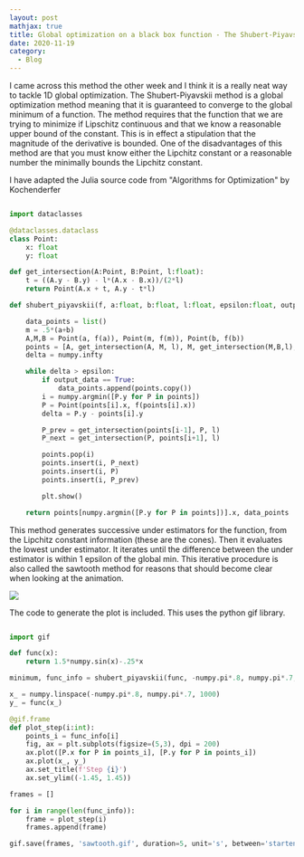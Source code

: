 ```yaml
---
layout: post
mathjax: true
title: Global optimization on a black box function - The Shubert-Piyavskii Method 
date: 2020-11-19
category:
  - Blog
---
```


I came across this method the other week and I think it is a really neat way to tackle 1D global optimization. The Shubert-Piyavskii method is a global optimization method meaning that it is guaranteed to converge to the global minimum of a function. The method requires that the function that we are trying to minimize if Lipschitz continuous and that we know a reasonable upper bound of the constant. This is in effect a stipulation that the magnitude of the derivative is bounded. One of the disadvantages of this method are that you must know either the Lipchitz constant or a reasonable number the minimally bounds the Lipchitz constant.


I have adapted the Julia source code from "Algorithms for Optimization" by Kochenderfer

```python

import dataclasses

@dataclasses.dataclass
class Point:
    x: float
    y: float

def get_intersection(A:Point, B:Point, l:float):
    t = ((A.y - B.y) - l*(A.x - B.x))/(2*l)
    return Point(A.x + t, A.y - t*l)

def shubert_piyavskii(f, a:float, b:float, l:float, epsilon:float, output_data = False):

    data_points = list()
    m = .5*(a+b)
    A,M,B = Point(a, f(a)), Point(m, f(m)), Point(b, f(b))
    points = [A, get_intersection(A, M, l), M, get_intersection(M,B,l), B]
    delta = numpy.infty

    while delta > epsilon:
        if output_data == True:
            data_points.append(points.copy())
        i = numpy.argmin([P.y for P in points])
        P = Point(points[i].x, f(points[i].x))
        delta = P.y - points[i].y

        P_prev = get_intersection(points[i-1], P, l)
        P_next = get_intersection(P, points[i+1], l)

        points.pop(i)
        points.insert(i, P_next)
        points.insert(i, P)
        points.insert(i, P_prev)

        plt.show()

    return points[numpy.argmin([P.y for P in points])].x, data_points

```
This method generates successive under estimators for the function, from the Lipchitz constant information (these are the cones). Then it evaluates the lowest under estimator. It iterates until the difference between the under estimator is within 1 epsilon of the global min. This iterative procedure is also called the sawtooth method for reasons that should become clear when looking at the animation.

<img src="{{ site.baseurl }}/assets/imgs/sawtooth.gif">

The code to generate the plot is included. This uses the python gif library.

```python

import gif

def func(x):
    return 1.5*numpy.sin(x)-.25*x

minimum, func_info = shubert_piyavskii(func, -numpy.pi*.8, numpy.pi*.7, 1.75, .05, True)

x_ = numpy.linspace(-numpy.pi*.8, numpy.pi*.7, 1000)
y_ = func(x_)

@gif.frame
def plot_step(i:int):
    points_i = func_info[i]
    fig, ax = plt.subplots(figsize=(5,3), dpi = 200)
    ax.plot([P.x for P in points_i], [P.y for P in points_i])
    ax.plot(x_, y_)
    ax.set_title(f'Step {i}')
    ax.set_ylim((-1.45, 1.45))

frames = []

for i in range(len(func_info)):
    frame = plot_step(i)
    frames.append(frame)

gif.save(frames, 'sawtooth.gif', duration=5, unit='s', between='startend')

```
